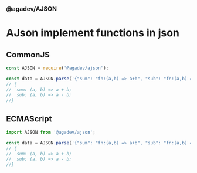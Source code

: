 ### @agadev/AJSON
# AJson implement functions in json
## CommonJS
```js
const AJSON = require('@agadev/ajson');

const data = AJSON.parse('{"sum": "fn:(a,b) => a+b", "sub": "fn:(a,b) => a-b"}');
// {
//  sum: (a, b) => a + b;
//  sub: (a, b) => a - b;
//}
```
## ECMAScript
```js
import AJSON from '@agadev/ajson';

const data = AJSON.parse('{"sum": "fn:(a,b) => a+b", "sub": "fn:(a,b) => a-b"}');
// {
//  sum: (a, b) => a + b;
//  sub: (a, b) => a - b;
//}
```
